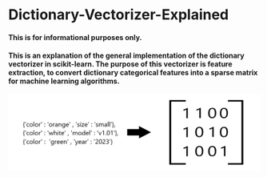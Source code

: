 # Dictionary-Vectorizer-Explained

#### This is for informational purposes only.
#### This is an explanation of the general implementation of the dictionary vectorizer in scikit-learn. The purpose of this vectorizer is feature extraction, to convert dictionary categorical features into a sparse matrix for machine learning algorithms. 

<img src='https://github.com/JReyDev/Dictionary-Vectorizer-Explained/blob/main/images/homepageconversion.png'>

